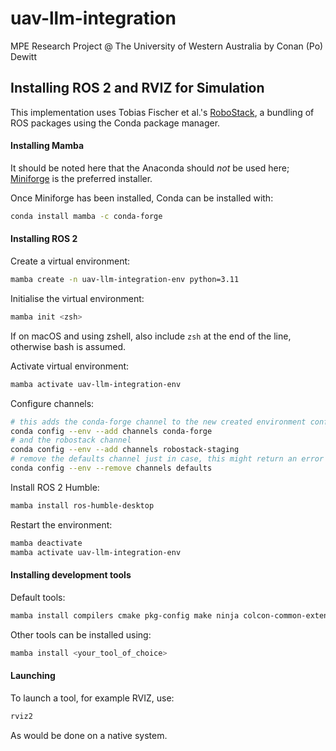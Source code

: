 # uav-llm-integration
MPE Research Project @ The University of Western Australia by Conan (Po) Dewitt

## Installing ROS 2 and RVIZ for Simulation
This implementation uses Tobias Fischer et al.'s [RoboStack](https://robostack.github.io/index.html), a bundling of ROS packages using the Conda package manager.

#### Installing Mamba
It should be noted here that the Anaconda should *not* be used here; [Miniforge](https://github.com/conda-forge/miniforge) is the preferred installer.

Once Miniforge has been installed, Conda can be installed with:
```sh
conda install mamba -c conda-forge
```

#### Installing ROS 2
Create a virtual environment:
```sh
mamba create -n uav-llm-integration-env python=3.11
```

Initialise the virtual environment:
```sh
mamba init <zsh>
```
If on macOS and using zshell, also include `zsh` at the end of the line, otherwise bash is assumed.

Activate virtual environment:
```sh
mamba activate uav-llm-integration-env
```

Configure channels:
```sh
# this adds the conda-forge channel to the new created environment configuration 
conda config --env --add channels conda-forge
# and the robostack channel
conda config --env --add channels robostack-staging
# remove the defaults channel just in case, this might return an error if it is not in the list which is ok
conda config --env --remove channels defaults
```

Install ROS 2 Humble:
```sh
mamba install ros-humble-desktop
```

Restart the environment:
```sh
mamba deactivate
mamba activate uav-llm-integration-env
```

#### Installing development tools
Default tools:
```sh
mamba install compilers cmake pkg-config make ninja colcon-common-extensions catkin_tools rosdep gazebo
```

Other tools can be installed using:
```sh
mamba install <your_tool_of_choice>
```

#### Launching
To launch a tool, for example RVIZ, use:
```sh
rviz2
```
As would be done on a native system.